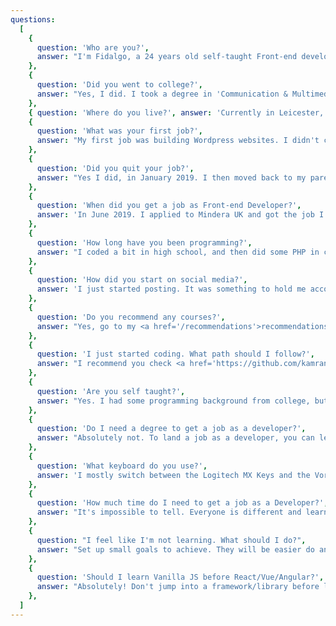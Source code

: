 ```yaml
---
questions:
  [
    {
      question: 'Who are you?',
      answer: "I'm Fidalgo, a 24 years old self-taught Front-end developer from Portugal, currently living in Leicester, UK.",
    },
    {
      question: 'Did you went to college?',
      answer: "Yes, I did. I took a degree in 'Communication & Multimedia'. I didn't learn JS there. I learned a little bit of everything, from Design to 3D to PHP.",
    },
    { question: 'Where do you live?', answer: 'Currently in Leicester, UK.' },
    {
      question: 'What was your first job?',
      answer: "My first job was building Wordpress websites. I didn't code much there, I mostly played with CSS and Visual Composer. It was very boring.",
    },
    {
      question: 'Did you quit your job?',
      answer: "Yes I did, in January 2019. I then moved back to my parent's house and studied Javascript for 6 months every day.",
    },
    {
      question: 'When did you get a job as Front-end Developer?',
      answer: 'In June 2019. I applied to Mindera UK and got the job I always wanted.',
    },
    {
      question: 'How long have you been programming?',
      answer: "I coded a bit in high school, and then did some PHP in college. At my first job I also did some small PHP projects. So I've been coding for 4 years, but not JS and not regularly. Regularly, I've been coding for a little over a year.",
    },
    {
      question: 'How did you start on social media?',
      answer: 'I just started posting. It was something to hold me accountable when I left my job because I forced myself to post every day. So I had to study to talk about that on the daily post. If you want to start, just start. Provide content with value to your audience and be patient. You will not grow overnight, so my advice is to not worry about followers at all.',
    },
    {
      question: 'Do you recommend any courses?',
      answer: "Yes, go to my <a href='/recommendations'>recommendations</a> page to check them out.",
    },
    {
      question: 'I just started coding. What path should I follow?',
      answer: "I recommend you check <a href='https://github.com/kamranahmedse/developer-roadmap' target='_blank'>this</a> roadmap.",
    },
    {
      question: 'Are you self taught?',
      answer: "Yes. I had some programming background from college, but very little. The most knowledge I have came from Udemy courses, Youtube Videos, and practice. Lot's of practice.",
    },
    {
      question: 'Do I need a degree to get a job as a developer?',
      answer: "Absolutely not. To land a job as a developer, you can learn everything on the internet. You just need to be dedicated and consistent. It's possible to get a job without a computer science degree or a boot camp.",
    },
    {
      question: 'What keyboard do you use?',
      answer: 'I mostly switch between the Logitech MX Keys and the Vortex TAB75.',
    },
    {
      question: 'How much time do I need to get a job as a Developer?',
      answer: "It's impossible to tell. Everyone is different and learn at different paces. Don't compare yourself to others and just take your time.",
    },
    {
      question: "I feel like I'm not learning. What should I do?",
      answer: "Set up small goals to achieve. They will be easier do and you'll get a sense of accomplishment which will keep you moving forward. Don't compare yourself to others, compare yourself to your old self. You'll realize that you learned a lot already.",
    },
    {
      question: 'Should I learn Vanilla JS before React/Vue/Angular?',
      answer: "Absolutely! Don't jump into a framework/library before learning Vanilla JS first. You'll only get frustrated and not understand what's going on.",
    },
  ]
---
```

